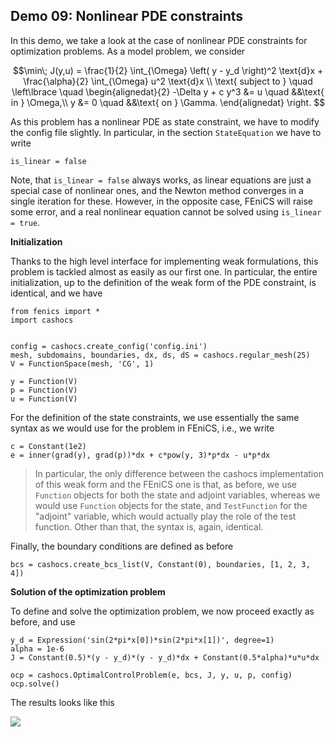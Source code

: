 ## Demo 09: Nonlinear PDE constraints

In this demo, we take a look at the case of nonlinear PDE constraints for optimization
problems. As a model problem, we consider

$$\min\; J(y,u) = \frac{1}{2} \int_{\Omega} \left( y - y_d \right)^2 \text{d}x + \frac{\alpha}{2} \int_{\Omega} u^2 \text{d}x \\
\text{ subject to } \quad \left\lbrace \quad
\begin{alignedat}{2}
-\Delta y + c y^3 &= u \quad &&\text{ in } \Omega,\\
y &= 0 \quad &&\text{ on } \Gamma.
\end{alignedat} \right.
$$

As this problem has a nonlinear PDE as state constraint, we have to modify the config
file slightly. In particular, in the section `StateEquation` we have to write

    is_linear = false

Note, that `is_linear = false` always works, as linear equations are just a special case
of nonlinear ones, and the Newton method converges in a single iteration for these.
However, in the opposite case, FEniCS will raise some error, and a real nonlinear
equation cannot be solved using `is_linear = true`.

**Initialization**

Thanks to the high level interface for implementing weak formulations, this problem
is tackled almost as easily as our first one. In particular, the entire initialization,
up to the definition of the weak form of the PDE constraint, is identical, and we have

    from fenics import *
    import cashocs


    config = cashocs.create_config('config.ini')
    mesh, subdomains, boundaries, dx, ds, dS = cashocs.regular_mesh(25)
    V = FunctionSpace(mesh, 'CG', 1)

    y = Function(V)
    p = Function(V)
    u = Function(V)

For the definition of the state constraints, we use essentially the same syntax as
we would use for the problem in FEniCS, i.e., we write

    c = Constant(1e2)
    e = inner(grad(y), grad(p))*dx + c*pow(y, 3)*p*dx - u*p*dx

> In particular, the only difference between the cashocs implementation of this weak form
> and the FEniCS one is that, as before, we use `Function` objects for both the state and
> adjoint variables, whereas we would use `Function` objects for the state, and
> `TestFunction` for the "adjoint" variable, which would actually play the role of the
> test function. Other than that, the syntax is, again, identical.

Finally, the boundary conditions are defined as before

    bcs = cashocs.create_bcs_list(V, Constant(0), boundaries, [1, 2, 3, 4])

**Solution of the optimization problem**

To define and solve the optimization problem, we now proceed exactly as before, and use

    y_d = Expression('sin(2*pi*x[0])*sin(2*pi*x[1])', degree=1)
    alpha = 1e-6
    J = Constant(0.5)*(y - y_d)*(y - y_d)*dx + Constant(0.5*alpha)*u*u*dx

    ocp = cashocs.OptimalControlProblem(e, bcs, J, y, u, p, config)
    ocp.solve()

The results looks like this

![](./img/optimal_control/09_nonlinear_pdes.png)
